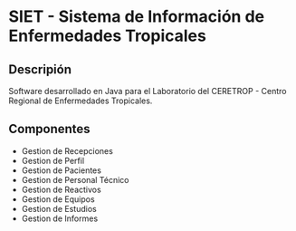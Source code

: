 # SIET - Sistema de Información de Enfermedades Tropicales
## Descripión
Software desarrollado en Java para el Laboratorio del CERETROP - Centro Regional de Enfermedades Tropicales.
## Componentes
- Gestion de Recepciones
- Gestion de Perfil
- Gestion de Pacientes
- Gestion de Personal Técnico
- Gestion de Reactivos
- Gestion de Equipos
- Gestion de Estudios
- Gestion de Informes
